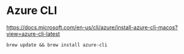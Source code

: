 # Azure CLI

https://docs.microsoft.com/en-us/cli/azure/install-azure-cli-macos?view=azure-cli-latest

```
brew update && brew install azure-cli
```